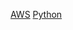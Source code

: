 [AWS](obsidian://open?vault=Notes&file=Obsidian%20Vault%2F_AI_ML_%2FAWS)
[Python](obsidian://open?vault=Notes&file=Obsidian%20Vault%2F_AI_ML_%2FPython)

